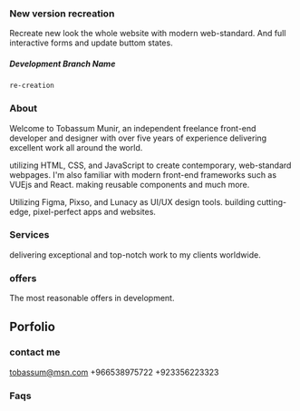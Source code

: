 ### New version recreation

Recreate new look the whole website with modern web-standard. And full interactive forms and update buttom states.

##### Development Branch Name

`re-creation` 

### About

Welcome to Tobassum Munir, an independent freelance front-end developer and designer with over five years of experience delivering excellent work all around the world.

utilizing HTML, CSS, and JavaScript to create contemporary, web-standard webpages. I'm also familiar with modern front-end frameworks such as VUEjs and React. making reusable components and much more. 


Utilizing Figma, Pixso, and Lunacy as UI/UX design tools. building cutting-edge, pixel-perfect apps and websites. 


### Services 

delivering exceptional and top-notch work to my clients worldwide.



### offers
The most reasonable offers in development.

## Porfolio

### contact me
tobassum@msn.com
+966538975722
+923356223323

### Faqs
